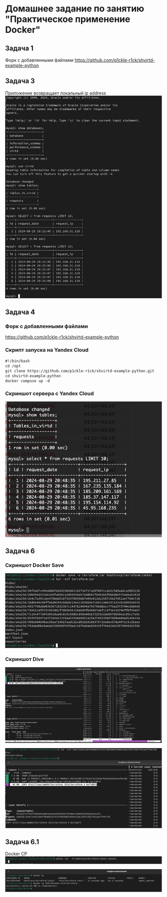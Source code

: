 # Домашнее задание по занятию "Практическое применение Docker"

## Задача 1

Форк с добавленными файлами 
https://github.com/p1ckle-r1ck/shvirtd-example-python


## Задача 3

Приложение возвращает локальный ip address
![alt text](task3_2.png)



## Задача 4

### Форк с добавленными файлами 
https://github.com/p1ckle-r1ck/shvirtd-example-python

### Скрипт запуска на Yandex Cloud
    #!/bin/bash
    cd /opt
    git clone https://github.com/p1ckle-r1ck/shvirtd-example-python.git
    cd shvirtd-example-python
    docker compose up -d 

### Скриншот сервера с Yandex Cloud
![alt text](task4_1.jpg)


## Задача 6

### Скриншот Docker Save
![alt text](task6_1.png)

### Скриншот Dive

![alt text](task6_3.png)

![alt text](task6_2.png)


## Задача 6.1
Docker CP
![alt text](task6.1_1.png)

![alt text](task6.1_2.png)